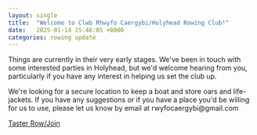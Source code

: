 ```yaml
---
layout: single
title:  "Welcome to Clwb Rhwyfo Caergybi/Holyhead Rowing Club!"
date:   2025-01-14 15:46:05 +0000
categories: rowing update
---
```

<p>Things are currently in their very early stages. We've been in touch with some interested parties in Holyhead, but we'd welcome hearing from you, particularly if you have any interest in helping us set the club up.</p>
<p>We're looking for a secure location to keep a boat and store oars and life-jackets. If you have any suggestions or if you have a place you'd be willing for us to use, please let us know by email at rwyfocaergybi@gmail.com</p>

<p><a href="https://docs.google.com/forms/d/e/1FAIpQLSf6uWSjHYmK6nv0aIPdKx-RXpDN-R-7Iy33QusrgKHnicPHrg/viewform?usp=header">Taster Row/Join</a></p>